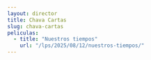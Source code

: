 ```yaml
---
layout: director
title: Chava Cartas
slug: chava-cartas
peliculas:
  - title: "Nuestros tiempos"
    url: "/lps/2025/08/12/nuestros-tiempos/"
---
```

